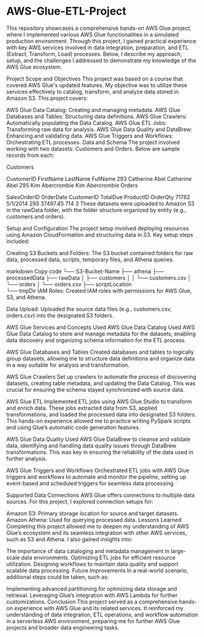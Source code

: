 # AWS-Glue-ETL-Project

This repository showcases a comprehensive hands-on AWS Glue project, where I implemented various AWS Glue functionalities in a simulated production environment. Through this project, I gained practical experience with key AWS services involved in data integration, preparation, and ETL (Extract, Transform, Load) processes. Below, I describe my approach, setup, and the challenges I addressed to demonstrate my knowledge of the AWS Glue ecosystem.

Project Scope and Objectives
This project was based on a course that covered AWS Glue's updated features. My objective was to utilize these services effectively to catalog, transform, and analyze data stored in Amazon S3. This project covers:

AWS Glue Data Catalog: Creating and managing metadata.
AWS Glue Databases and Tables: Structuring data definitions.
AWS Glue Crawlers: Automatically populating the Data Catalog.
AWS Glue ETL Jobs: Transforming raw data for analysis.
AWS Glue Data Quality and DataBrew: Enhancing and validating data.
AWS Glue Triggers and Workflows: Orchestrating ETL processes.
Data and Schema
The project involved working with two datasets: Customers and Orders. Below are sample records from each:

Customers

CustomerID	FirstName	LastName	FullName
293	Catherine	Abel	Catherine Abel
295	Kim	Abercrombie	Kim Abercrombie
Orders

SalesOrderID	OrderDate	CustomerID	TotalDue	ProductID	OrderQty
71782	5/1/2014	293	37497.45	714	3
These datasets were uploaded to Amazon S3 in the rawData folder, with the folder structure organized by entity (e.g., customers and orders).

Setup and Configuration
The project setup involved deploying resources using Amazon CloudFormation and structuring data in S3. Key setup steps included:

Creating S3 Buckets and Folders: The S3 bucket contained folders for raw data, processed data, scripts, temporary files, and Athena queries.

markdown
Copy code
└── S3-Bucket-Name
    ├── athena
    ├── processedData
    ├── rawData
    │   ├── customers 
    │   │   └── customers.csv 
    │   └── orders
    │       └── orders.csv 
    ├── scriptLocation    
    └── tmpDir
IAM Roles: Created IAM roles with permissions for AWS Glue, S3, and Athena.

Data Upload: Uploaded the source data files (e.g., customers.csv, orders.csv) into the designated S3 folders.

AWS Glue Services and Concepts Used
AWS Glue Data Catalog
Used AWS Glue Data Catalog to store and manage metadata for the datasets, enabling data discovery and organizing schema information for the ETL process.

AWS Glue Databases and Tables
Created databases and tables to logically group datasets, allowing me to structure data definitions and organize data in a way suitable for analysis and transformation.

AWS Glue Crawlers
Set up crawlers to automate the process of discovering datasets, creating table metadata, and updating the Data Catalog. This was crucial for ensuring the schema stayed synchronized with source data.

AWS Glue ETL
Implemented ETL jobs using AWS Glue Studio to transform and enrich data. These jobs extracted data from S3, applied transformations, and loaded the processed data into designated S3 folders. This hands-on experience allowed me to practice writing PySpark scripts and using Glue’s automatic code generation features.

AWS Glue Data Quality
Used AWS Glue DataBrew to cleanse and validate data, identifying and handling data quality issues through DataBrew transformations. This was key in ensuring the reliability of the data used in further analysis.

AWS Glue Triggers and Workflows
Orchestrated ETL jobs with AWS Glue triggers and workflows to automate and monitor the pipeline, setting up event-based and scheduled triggers for seamless data processing.

Supported Data Connections
AWS Glue offers connections to multiple data sources. For this project, I explored connection setups for:

Amazon S3: Primary storage location for source and target datasets.
Amazon Athena: Used for querying processed data.
Lessons Learned
Completing this project allowed me to deepen my understanding of AWS Glue’s ecosystem and its seamless integration with other AWS services, such as S3 and Athena. I also gained insights into:

The importance of data cataloging and metadata management in large-scale data environments.
Optimizing ETL jobs for efficient resource utilization.
Designing workflows to maintain data quality and support scalable data processing.
Future Improvements
In a real-world scenario, additional steps could be taken, such as:

Implementing advanced partitioning for optimizing data storage and retrieval.
Leveraging Glue’s integration with AWS Lambda for further customizations.
Conclusion
This project served as a comprehensive hands-on experience with AWS Glue and its related services. It reinforced my understanding of data integration, ETL operations, and workflow automation in a serverless AWS environment, preparing me for further AWS Glue projects and broader data engineering tasks.
